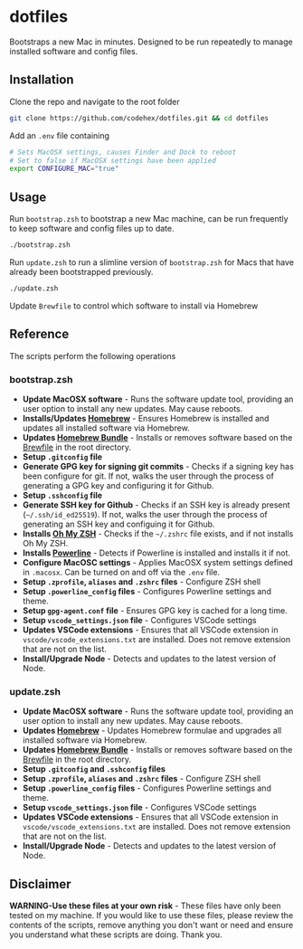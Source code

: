 # dotfiles

Bootstraps a new Mac in minutes. Designed to be run repeatedly to manage installed software and config files.

## Installation

Clone the repo and navigate to the root folder

```bash
git clone https://github.com/codehex/dotfiles.git && cd dotfiles
```

Add an `.env` file containing
```bash
# Sets MacOSX settings, causes Finder and Dock to reboot
# Set to false if MacOSX settings have been applied
export CONFIGURE_MAC="true"  
``` 

## Usage

Run `bootstrap.zsh` to bootstrap a new Mac machine, can be run frequently to keep software and config files up to date.
```bash
./bootstrap.zsh
```

Run `update.zsh` to run a slimline version of `bootstrap.zsh` for Macs that have already been bootstrapped previously.
```bash
./update.zsh
```
Update `Brewfile` to control which software to install via Homebrew

## Reference

The scripts perform the following operations

### bootstrap.zsh
- **Update MacOSX software** - Runs the software update tool, providing an user option to install any new updates. May cause reboots.
- **Installs/Updates [Homebrew](https://brew.sh/)** - Ensures Homebrew is installed and updates all installed software via Homebrew.
- **Updates [Homebrew Bundle](https://github.com/Homebrew/homebrew-bundle)** - Installs or removes software based on the [Brewfile](Brewfile) in the root directory.
- **Setup `.gitconfig` file**
- **Generate GPG key for signing git commits** - Checks if a signing key has been configure for git. If not, walks the user through the process of generating a GPG key and configuring it for Github.
- **Setup `.sshconfig` file**
- **Generate SSH key for Github** - Checks if an SSH key is already present (`~/.ssh/id_ed25519`). If not, walks the user through the process of generating an SSH key and configuing it for Github.
- **Installs [Oh My ZSH](https://ohmyz.sh/)** - Checks if the `~/.zshrc` file exists, and if not installs Oh My ZSH.
- **Installs [Powerline](https://github.com/powerline/powerline)** - Detects if Powerline is installed and installs it if not.
- **Configure MacOSC settings** - Applies MacOSX system settings defined in `.macosx`. Can be turned on and off via the `.env` file.
- **Setup `.zprofile`, `aliases` and `.zshrc` files** - Configure ZSH shell
- **Setup `.powerline_config` files** - Configures Powerline settings and theme.
- **Setup `gpg-agent.conf` file** - Ensures GPG key is cached for a long time.
- **Setup `vscode_settings.json` file** - Configures VSCode settings
- **Updates VSCode extensions** - Ensures that all VSCode extension in `vscode/vscode_extensions.txt` are installed. Does not remove extension that are not on the list.
- **Install/Upgrade Node** - Detects and updates to the latest version of Node.

### update.zsh
- **Update MacOSX software** - Runs the software update tool, providing an user option to install any new updates. May cause reboots.
- **Updates [Homebrew](https://brew.sh/)** - Updates Homebrew formulae and upgrades all installed software via Homebrew.
- **Updates [Homebrew Bundle](https://github.com/Homebrew/homebrew-bundle)** - Installs or removes software based on the [Brewfile](Brewfile) in the root directory.
- **Setup `.gitconfig` and `.sshconfig` files**
- **Setup `.zprofile`, `aliases` and `.zshrc` files** - Configure ZSH shell
- **Setup `.powerline_config` files** - Configures Powerline settings and theme.
- **Setup `vscode_settings.json` file** - Configures VSCode settings
- **Updates VSCode extensions** - Ensures that all VSCode extension in `vscode/vscode_extensions.txt` are installed. Does not remove extension that are not on the list.
- **Install/Upgrade Node** - Detects and updates to the latest version of Node.

## Disclaimer

**WARNING-Use these files at your own risk** - These files have only been tested on my machine. If you would like to use these files, please review the contents of the scripts, remove anything you don't want or need and ensure you understand what these scripts are doing. Thank you. 

